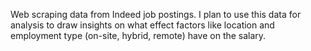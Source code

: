 Web scraping data from Indeed job postings. I plan to use this data for analysis to draw insights on what effect factors like location and employment type (on-site, hybrid, remote) have on the salary.
